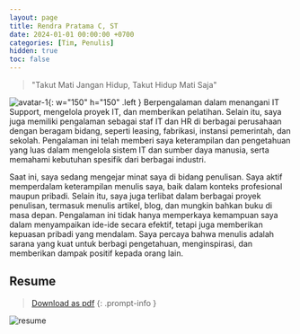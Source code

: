 ```yaml
---
layout: page
title: Rendra Pratama C, ST
date: 2024-01-01 00:00:00 +0700
categories: [Tim, Penulis]
hidden: true
toc: false
---
```


> "Takut Mati Jangan Hidup, Takut Hidup Mati Saja"

![avatar-1](v1730611539/pavsycse8qyoczqluvld.png){: w="150" h="150" .left }
Berpengalaman dalam menangani IT Support, mengelola proyek IT, dan memberikan pelatihan. Selain itu, saya juga memiliki pengalaman sebagai staf IT dan HR di berbagai perusahaan dengan beragam bidang, seperti leasing, fabrikasi, instansi pemerintah, dan sekolah. Pengalaman ini telah memberi saya keterampilan dan pengetahuan yang luas dalam mengelola sistem IT dan sumber daya manusia, serta memahami kebutuhan spesifik dari berbagai industri.

Saat ini, saya sedang mengejar minat saya di bidang penulisan. Saya aktif memperdalam keterampilan menulis saya, baik dalam konteks profesional maupun pribadi. Selain itu, saya juga terlibat dalam berbagai proyek penulisan, termasuk menulis artikel, blog, dan mungkin bahkan buku di masa depan. Pengalaman ini tidak hanya memperkaya kemampuan saya dalam menyampaikan ide-ide secara efektif, tetapi juga memberikan kepuasan pribadi yang mendalam. Saya percaya bahwa menulis adalah sarana yang kuat untuk berbagi pengetahuan, menginspirasi, dan memberikan dampak positif kepada orang lain.

## Resume 
> [Download as pdf](v1730613092/aeq6fsvuks9pfprjbrji.pdf)
{: .prompt-info }

![resume](v1730613237/kii4sj0tf7d2zyrshw0h.png)
